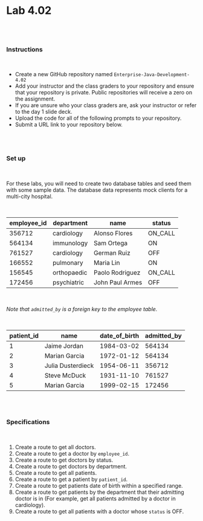 # Lab 4.02

<br><br>

### Instructions

<br>

- Create a new GitHub repository named `Enterprise-Java-Development-4.02`
- Add your instructor and the class graders to your repository and ensure that your repository is private. Public repositories will receive a zero on the assignment.
- If you are unsure who your class graders are, ask your instructor or refer to the day 1 slide deck.
- Upload the code for all of the following prompts to your repository.
- Submit a URL link to your repository below.

<br><br>

### Set up

<br>

For these labs, you will need to create two database tables and seed them with some sample data. The database data represents mock clients for a multi-city hospital.

<br>


| employee_id | department  | name            | status  |
| ----------- | ----------- | --------------- | ------- |
| 356712      | cardiology  | Alonso Flores   | ON_CALL |
| 564134      | immunology  | Sam Ortega      | ON      |
| 761527      | cardiology  | German Ruiz     | OFF     |
| 166552      | pulmonary   | Maria Lin       | ON      |
| 156545      | orthopaedic | Paolo Rodriguez | ON_CALL |
| 172456      | psychiatric | John Paul Armes | OFF     |

<br>

_Note that `admitted_by` is a foreign key to the employee table._

<br>

| patient_id | name              | date_of_birth | admitted_by |
| ---------- | ----------------- | ------------- | ----------- |
| 1          | Jaime Jordan      | 1984-03-02    | 564134      |
| 2          | Marian Garcia     | 1972-01-12    | 564134      |
| 3          | Julia Dusterdieck | 1954-06-11    | 356712      |
| 4          | Steve McDuck      | 1931-11-10    | 761527      |
| 5          | Marian Garcia     | 1999-02-15    | 172456      |

<br><br>

### Specifications

<br>

1.  Create a route to get all doctors.
2.  Create a route to get a doctor by `employee_id`.
3.  Create a route to get doctors by status.
4.  Create a route to get doctors by department.
5.  Create a route to get all patients.
6.  Create a route to get a patient by `patient_id`.
7.  Create a route to get patients date of birth within a specified range.
8.  Create a route to get patients by the department that their admitting doctor is in (For example, get all patients admitted by a doctor in cardiology).
9.  Create a route to get all patients with a doctor whose `status` is OFF.
